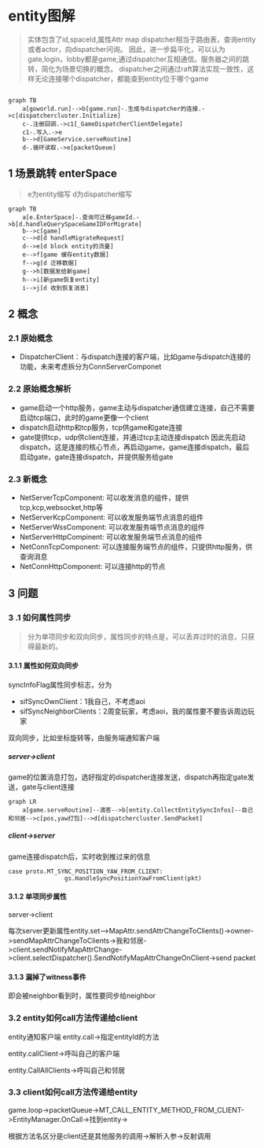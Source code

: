 # entity图解
>实体包含了id,spaceId,属性Attr map
>dispatcher相当于路由表，查询entity或者actor，向dispatcher问询。
>因此，进一步扁平化，可以认为gate,login，lobby都是game,通过dispatcher互相通信。服务器之间的跳转，简化为场景切换的概念。
>dispatcher之间通过raft算法实现一致性，这样无论连接哪个dispatcher，都能查到entity位于哪个game



```mermaid

graph TB
    a[goworld.run]-->b[game.run]-.生成与dispatcher的连接.->c[dispatchercluster.Initialize]
    c-.注册回调.->c1[_GameDispatcherClientDelegate]
    c1-.写入.->e
    b-->d[GameService.serveRoutine]
    d-.循环读取.->e[packetQueue]
```

## 1 场景跳转 enterSpace

>e为entity缩写
>d为dispatcher缩写

```mermaid
graph TB
    a[e.EnterSpace]-.查询可迁移gameId.->b[d.handleQuerySpaceGameIDForMigrate]
    b-->c[game]
    c-->d[d handleMigrateRequest]
    d-->e[d block entity的流量]
    e-->f[game 缓存entity数据]
    f-->g[d 迁移数据]
    g-->h[数据发给新game]
    h-->i[新game恢复entity]
    i-->j[d 收到恢复消息]
```




## 2 概念

### 2.1 原始概念
* DispatcherClient：与dispatch连接的客户端，比如game与dispatch连接的功能，未来考虑拆分为ConnServerComponet

### 2.2 原始概念解析

* game启动一个http服务，game主动与dispatcher通信建立连接，自己不需要启动tcp端口，此时的game更像一个client
* dispatch启动http和tcp服务，tcp供game和gate连接
* gate提供tcp，udp供client连接，并通过tcp主动连接dispatch
因此先启动dispatch，这是连接的核心节点，再启动game，game连接dispatch，最后启动gate，gate连接dispatch，并提供服务给gate

### 2.3 新概念
* NetServerTcpComponent: 可以收发消息的组件，提供tcp,kcp,websocket,http等
* NetServerKcpComponent: 可以收发服务端节点消息的组件
* NetServerWssComponent: 可以收发服务端节点消息的组件
* NetServerHttpCompinent:  可以收发服务端节点消息的组件
* NetConnTcpComponent:  可以连接服务端节点的组件，只提供http服务，供查询消息
* NetConnHttpComponent:  可以连接http的节点

## 3 问题
### 3 .1 如何属性同步
>分为单项同步和双向同步，属性同步的特点是，可以丢弃过时的消息，只获得最新的。

#### 3.1.1 属性如何双向同步
syncInfoFlag属性同步标志，分为
* sifSyncOwnClient：1我自己，不考虑aoi
* sifSyncNeighborClients：2周变玩家，考虑aoi，我的属性要不要告诉周边玩家

双向同步，比如坐标旋转等，由服务端通知客户端

#####  server->client
game的位置消息打包，选好指定的dispatcher连接发送，dispatch再指定gate发送，gate与client连接

```mermaid
graph LR
	a[game.serveRoutine]--滴答-->b[entity.CollectEntitySyncInfos]--自己和邻居-->c[pos,yaw打包]-->d[dispatchercluster.SendPacket]
```
#####  client->server

game连接dispatch后，实时收到推过来的信息
```
case proto.MT_SYNC_POSITION_YAW_FROM_CLIENT:
				gs.HandleSyncPositionYawFromClient(pkt)
```
#### 3.1.2 单项同步属性
server->client

每次server更新属性entity.set-->MapAttr.sendAttrChangeToClients()->owner->sendMapAttrChangeToClients->我和邻居->client.sendNotifyMapAttrChange->client.selectDispatcher().SendNotifyMapAttrChangeOnClient->send packet


#### 3.1.3 漏掉了witness事件
即会被neighbor看到时，属性要同步给neighbor

### 3.2 entity如何call方法传递给client
entity通知客户端
entity.call->指定entityId的方法

entity.callClient->呼叫自己的客户端

entity.CallAllClients->呼叫自己和邻居

### 3.3 client如何call方法传递给entity

game.loop->packetQueue->MT_CALL_ENTITY_METHOD_FROM_CLIENT->EntityManager.OnCall->找到entity->

根据方法名区分是client还是其他服务的调用->解析入参->反射调用


